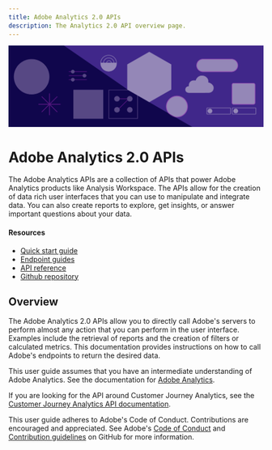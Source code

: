 ```yaml
---
title: Adobe Analytics 2.0 APIs
description: The Analytics 2.0 API overview page.
---
```


<Hero slots="image, heading, text" background="rgb(64, 34, 138)"/>

![Hero image](./images/hero-illustration.png)

# Adobe Analytics 2.0 APIs

The Adobe Analytics APIs are a collection of APIs that power Adobe Analytics products like Analysis Workspace. The APIs allow for the creation of data rich user interfaces that you can use to manipulate and integrate data. You can also create reports to explore, get insights, or answer important questions about your data.

<Resources slots="heading, links"/>

#### Resources

* [Quick start guide](getting-started/index.md)
* [Endpoint guides](endpoints/index.md)
* [API reference](api.md)
* [Github repository](https://github.com/AdobeDocs/analytics-apis)

## Overview

The Adobe Analytics 2.0 APIs allow you to directly call Adobe's servers to perform almost any action that you can perform in the user interface. Examples include the retrieval of reports and the creation of filters or calculated metrics. This documentation provides instructions on how to call Adobe's endpoints to return the desired data. 

This user guide assumes that you have an intermediate understanding of Adobe Analytics. See the documentation for [Adobe Analytics](https://experienceleague.adobe.com/docs/analytics/landing/home.html).

If you are looking for the API around Customer Journey Analytics, see the [Customer Journey Analytics API documentation](https://www.adobe.io/cja-apis/docs/).

This user guide adheres to Adobe's Code of Conduct. Contributions are encouraged and appreciated. See Adobe's [Code of Conduct](https://github.com/AdobeDocs/analytics-apis/blob/main/CODE_OF_CONDUCT.md) and [Contribution guidelines](https://github.com/AdobeDocs/analytics-apis/blob/main/.github/CONTRIBUTING.md) on GitHub for more information.
